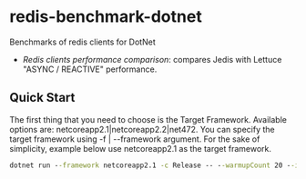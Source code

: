 # redis-benchmark-dotnet
Benchmarks of redis clients for DotNet

* *Redis clients performance comparison*: compares Jedis with Lettuce "ASYNC / REACTIVE" performance.

## Quick Start

The first thing that you need to choose is the Target Framework. Available options are: netcoreapp2.1|netcoreapp2.2|net472. You can specify the target framework using -f | --framework argument. For the sake of simplicity, example below use  netcoreapp2.1 as the target framework.

```cmd
dotnet run --framework netcoreapp2.1 -c Release -- --warmupCount 20 --iterationCount 20 --iterationTime 1000 --launchCount 3 --runtimes netcoreapp21  --job short -f *
```